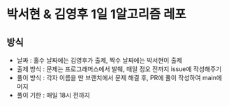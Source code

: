 # 박서현 & 김영후 1일 1알고리즘 레포

## 방식
+ 날짜 : 홀수 날짜에는 김영후가 출제, 짝수 날짜에는 박서현이 출제  
+ 출제 방식 : 문제는 프로그래머스에서 발췌, 매일 정오 전까지 issue에 작성해주기  
+ 풀이 방식 : 각자 이름을 딴 브랜치에서 문제 해결 후, PR에 풀이 작성하여 main에 머지  
+ 풀이 기한 : 매일 18시 전까지
